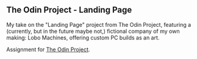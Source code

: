 ## The Odin Project - Landing Page

My take on the "Landing Page" project from The Odin Project, featuring a (currently, but in the future maybe not,) fictional company of my own making: Lobo Machines, offering custom PC builds as an art.

Assignment for [The Odin Project](https://www.theodinproject.com).